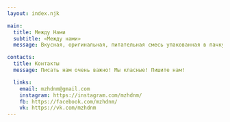 ```yaml
---
layout: index.njk

main:
  title: Между Нами
  subtitle: «Между нами»
  message: Вкусная, оригинальная, питательная смесь упакованная в пачку, из которой можно есть. Ложка уже внутри. Встряхни, залей кипяток, перемешай, наслаждайся. 

contacts:
  title: Контакты
  message: Писать нам очень важно! Мы класные! Пишите нам!

  links:
    email: mzhdnm@gmail.com
    instagram: https://instagram.com/mzhdnm/
    fb: https://facebook.com/mzhdnm/
    vk: https://vk.com/mzhdnm
---
```


